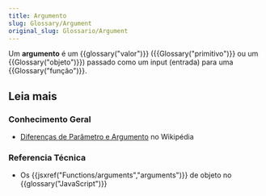 ```yaml
---
title: Argumento
slug: Glossary/Argument
original_slug: Glossario/Argument
---
```


Um **argumento** é um {{glossary("valor")}} ({{Glossary("primitivo")}} ou um {{Glossary("objeto")}}) passado como um input (entrada) para uma {{Glossary("função")}}.

## Leia mais

### Conhecimento Geral

- [Diferenças de Parâmetro e Argumento](<https://pt.wikipedia.org/wiki/Parâmetro_(ciência_da_computação)>) no Wikipédia

### Referencia Técnica

- Os {{jsxref("Functions/arguments","arguments")}} de objeto no {{glossary("JavaScript")}}
